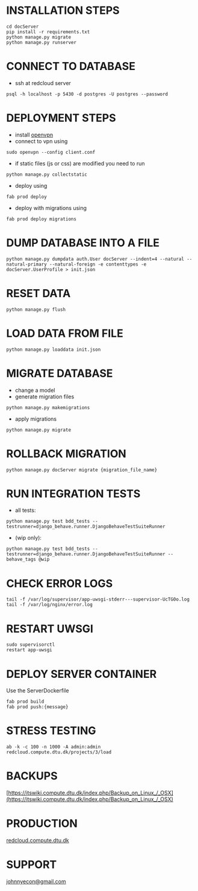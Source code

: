 # INSTALLATION STEPS #
```
cd docServer
pip install -r requirements.txt
python manage.py migrate
python manage.py runserver
```

# CONNECT TO DATABASE #
* ssh at redcloud server
```
psql -h localhost -p 5430 -d postgres -U postgres --password
```

# DEPLOYMENT STEPS #
* install [openvpn](https://itswiki.compute.dtu.dk/index.php/OpenVPN)
* connect to vpn using
```
sudo openvpn --config client.conf
```
* if static files (js or css) are modified you need to run
```
python manage.py collectstatic
``` 
* deploy using
```
fab prod deploy
```
* deploy with migrations using
```
fab prod deploy migrations
```

# DUMP DATABASE INTO A FILE #
```
python manage.py dumpdata auth.User docServer --indent=4 --natural --natural-primary --natural-foreign -e contenttypes -e docServer.UserProfile > init.json
```

# RESET DATA #
```
python manage.py flush
```

# LOAD DATA FROM FILE #
```
python manage.py loaddata init.json
```

# MIGRATE DATABASE #
* change a model
* generate migration files
```
python manage.py makemigrations
```
* apply migrations
```
python manage.py migrate
```

# ROLLBACK MIGRATION #
```
python manage.py docServer migrate {migration_file_name}
```

# RUN INTEGRATION TESTS #
* all tests:
```
python manage.py test bdd_tests --testrunner=django_behave.runner.DjangoBehaveTestSuiteRunner
```
* (wip only):
```
python manage.py test bdd_tests --testrunner=django_behave.runner.DjangoBehaveTestSuiteRunner --behave_tags @wip
```

# CHECK ERROR LOGS #
```
tail -f /var/log/supervisor/app-uwsgi-stderr---supervisor-UcTG0o.log
tail -f /var/log/nginx/error.log
```

# RESTART UWSGI #
```
sudo supervisorctl
restart app-uwsgi
```

# DEPLOY SERVER CONTAINER #
Use the ServerDockerfile
```
fab prod build
fab prod push:{message}
```

# STRESS TESTING #
```
ab -k -c 100 -n 1000 -A admin:admin redcloud.compute.dtu.dk/projects/3/load
```

# BACKUPS #
[https://itswiki.compute.dtu.dk/index.php/Backup_on_Linux_/_OSX](https://itswiki.compute.dtu.dk/index.php/Backup_on_Linux_/_OSX)

# PRODUCTION #
[redcloud.compute.dtu.dk](redcloud.compute.dtu.dk)

# SUPPORT #
[johnnyecon@gmail.com](johnnyecon@gmail.com)
